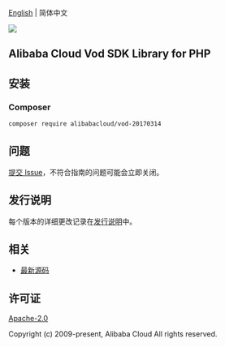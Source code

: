 [English](README.md) | 简体中文

![](https://aliyunsdk-pages.alicdn.com/icons/AlibabaCloud.svg)

## Alibaba Cloud Vod SDK Library for PHP

## 安装

### Composer

```bash
composer require alibabacloud/vod-20170314
```

## 问题

[提交 Issue](https://github.com/aliyun/alibabacloud-sdk/issues/new)，不符合指南的问题可能会立即关闭。

## 发行说明

每个版本的详细更改记录在[发行说明](./ChangeLog.txt)中。

## 相关

* [最新源码](https://github.com/aliyun/alibabacloud-sdk)

## 许可证

[Apache-2.0](http://www.apache.org/licenses/LICENSE-2.0)

Copyright (c) 2009-present, Alibaba Cloud All rights reserved.
